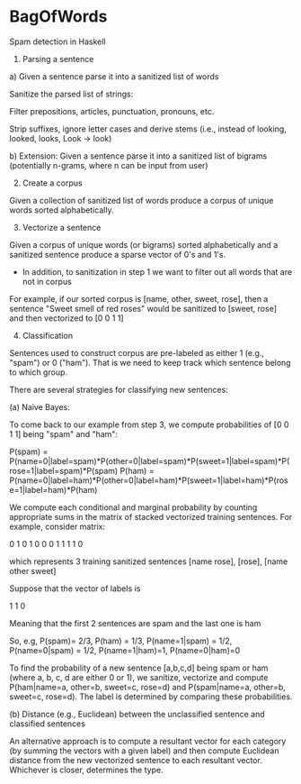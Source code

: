 # BagOfWords
Spam detection in Haskell

1. Parsing a sentence

a) Given a sentence parse it into a sanitized list of words

   Sanitize the parsed list of strings:

Filter prepositions, articles, punctuation, pronouns, etc.

Strip suffixes, ignore letter cases and derive stems (i.e., instead of looking, looked, looks, Look -> look)

b) Extension: Given a sentence parse it into a sanitized list of bigrams (potentially n-grams, where n can be input from user)


2. Create a corpus

Given a collection of sanitized list of words produce a corpus of unique words sorted alphabetically.


3. Vectorize a sentence

Given a corpus of unique words (or bigrams) sorted alphabetically and a sanitized sentence produce a sparse vector of 0's and 1's.
   * In addition, to sanitization in step 1 we want to filter out all words that are not in corpus

For example, if our sorted corpus is [name, other, sweet, rose], then a sentence "Sweet smell of red roses" would be sanitized to [sweet, rose] and then vectorized to [0 0 1 1]

4. Classification

Sentences used to construct corpus are pre-labeled as either 1 (e.g., "spam") or 0 ("ham").
That is we need to keep track which sentence belong to which group.

There are several strategies for classifying new sentences:

(a) Naive Bayes:

To come back to our example from step 3, we compute probabilities of [0 0 1 1] being "spam" and "ham":

P(spam) = P(name=0|label=spam)*P(other=0|label=spam)*P(sweet=1|label=spam)*P(rose=1|label=spam)*P(spam)
P(ham) = P(name=0|label=ham)*P(other=0|label=ham)*P(sweet=1|label=ham)*P(rose=1|label=ham)*P(ham)

We compute each conditional and marginal probability by counting appropriate sums in the matrix of stacked vectorized training sentences.
For example, consider matrix:

0 1 0 1
0 0 0 1
1 1 1 0

which represents 3 training sanitized sentences [name rose], [rose], [name other sweet]

Suppose that the vector of labels is

1
1
0

Meaning that the first 2 sentences are spam and the last one is ham

So, e.g, P(spam)= 2/3, P(ham) = 1/3, P(name=1|spam) = 1/2, P(name=0|spam) = 1/2, P(name=1|ham)=1, P(name=0|ham)=0

To find the probability of a new sentence [a,b,c,d] being spam or ham (where a, b, c, d are either 0 or 1), we sanitize, vectorize and compute P(ham|name=a, other=b, sweet=c, rose=d) and P(spam|name=a, other=b, sweet=c, rose=d). The label is determined by comparing these probabilities.


(b) Distance (e.g., Euclidean) between the unclassified sentence and classified sentences

An alternative approach is to compute a resultant vector for each category (by summing the vectors with a given label) and then compute Euclidean distance from the new vectorized sentence to each resultant vector. Whichever is closer, determines the type.

